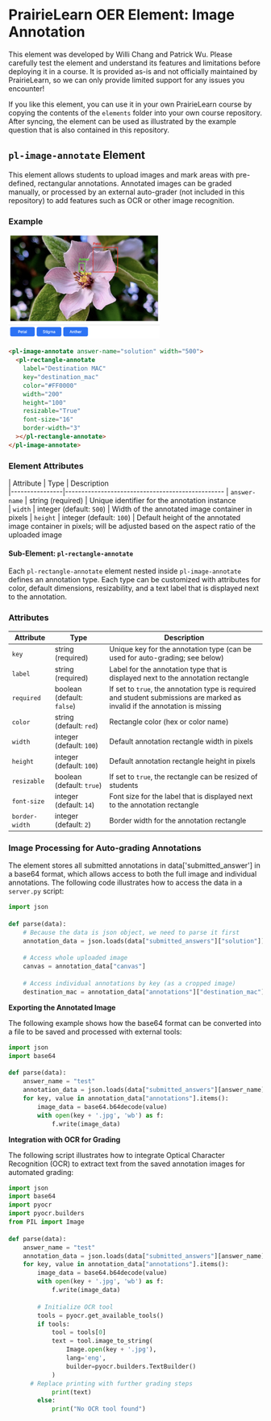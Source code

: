 
# PrairieLearn OER Element: Image Annotation

This element was developed by Willi Chang and Patrick Wu. Please carefully test the element and understand its features and limitations before deploying it in a course. It is provided as-is and not officially maintained by PrairieLearn, so we can only provide limited support for any issues you encounter!

If you like this element, you can use it in your own PrairieLearn course by copying the contents of the `elements` folder into your own course repository. After syncing, the element can be used as illustrated by the example question that is also contained in this repository.

## `pl-image-annotate` Element

This element allows students to upload images and mark areas with pre-defined, rectangular annotations. Annotated images can be graded manually, or processed by an external auto-grader (not included in this repository) to add features such as OCR or other image recognition.

### Example

<img src="example.png" width="300">

```html
<pl-image-annotate answer-name="solution" width="500">
  <pl-rectangle-annotate
    label="Destination MAC"
    key="destination_mac"
    color="#FF0000"
    width="200"
    height="100"
    resizable="True"
    font-size="16"
    border-width="3"
  ></pl-rectangle-annotate>
</pl-image-annotate>
```

### Element Attributes

| Attribute      | Type | Description                                  
|----------------|-------------------------------------------------
| `answer-name`  | string (required) |  Unique identifier for the annotation instance   
| `width`        | integer (default: `500`) | Width of the annotated image container in pixels
| `height`       | integer (default: `100`) | Default height of the annotated image container in pixels; will be adjusted based on the aspect ratio of the uploaded image 


#### Sub-Element: `pl-rectangle-annotate`

Each `pl-rectangle-annotate` element nested inside `pl-image-annotate` defines an annotation type. Each type can be customized with attributes for color, default dimensions, resizability, and a text label that is displayed next to the annotation.

### Attributes

| Attribute       | Type | Description          
|-----------------|------|-----------------------------------------------
| `key`           | string (required) |  Unique key for the annotation type (can be used for auto-grading; see below)    
| `label`         | string (required) |  Label for the annotation type that is displayed next to the annotation rectangle    
| `required`      | boolean (default: `false`) | If set to `true`, the annotation type is required and student submissions are marked as invalid if the annotation is missing
| `color`         | string (default: `red`) | Rectangle color (hex or color name)         
| `width`         | integer (default: `100`) | Default annotation rectangle width in pixels                        
| `height`        | integer (default: `100`) | Default annotation rectangle height in pixels    
| `resizable`     | boolean (default: `true`) | If set to `true`, the rectangle can be resized of students       
| `font-size`     | integer (default: `14`) | Font size for the label that is displayed next to the annotation rectangle   
| `border-width`  | integer (default: `2`) | Border width for the annotation rectangle   


### Image Processing for Auto-grading Annotations

The element stores all submitted annotations in data['submitted_answer'] in a base64 format, which allows access to both the full image and individual annotations. The following code illustrates how to access the data in a `server.py` script:

```python
import json

def parse(data):
    # Because the data is json object, we need to parse it first
    annotation_data = json.loads(data["submitted_answers"]["solution"])

    # Access whole uploaded image
    canvas = annotation_data["canvas"]

    # Access individual annotations by key (as a cropped image)
    destination_mac = annotation_data["annotations"]["destination_mac"]
```

**Exporting the Annotated Image**

The following example shows how the base64 format can be converted into a file to be saved and processed with external tools:

```python
import json
import base64

def parse(data):
	answer_name = "test"
	annotation_data = json.loads(data["submitted_answers"][answer_name])
	for key, value in annotation_data["annotations"].items():
		image_data = base64.b64decode(value)
		with open(key + '.jpg', 'wb') as f:
			f.write(image_data)
```

**Integration with OCR for Grading**

The following script illustrates how to integrate Optical Character Recognition (OCR) to extract text from the saved annotation images for automated grading:

```python
import json
import base64
import pyocr
import pyocr.builders
from PIL import Image

def parse(data):
	answer_name = "test"
	annotation_data = json.loads(data["submitted_answers"][answer_name])
	for key, value in annotation_data["annotations"].items():
		image_data = base64.b64decode(value)
		with open(key + '.jpg', 'wb') as f:
			f.write(image_data)

		# Initialize OCR tool
		tools = pyocr.get_available_tools()
		if tools:
			tool = tools[0]
			text = tool.image_to_string(
				Image.open(key + '.jpg'),
				lang='eng',
				builder=pyocr.builders.TextBuilder()
			)
      # Replace printing with further grading steps
			print(text)
		else:
			print("No OCR tool found")
```